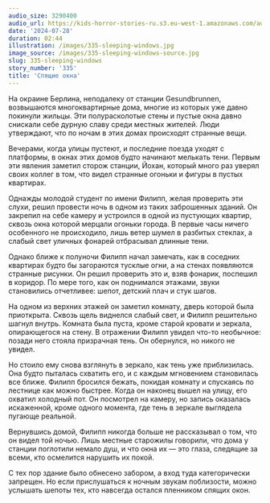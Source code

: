 ```yaml
---
audio_size: 3290400
audio_url: https://kids-horror-stories-ru.s3.eu-west-1.amazonaws.com/audio/335-sleeping-windows.mp3
date: '2024-07-28'
duration: 02:44
illustration: /images/335-sleeping-windows.jpg
image_source: /images/335-sleeping-windows-source.jpg
slug: 335-sleeping-windows
story_number: '335'
title: 'Спящие окна'
---
```


На окраине Берлина, неподалеку от станции Gesundbrunnen, возвышаются многоквартирные дома, многие из которых уже давно покинули жильцы. Эти полурасколотые стены и пустые окна давно снискали себе дурную славу среди местных жителей. Люди утверждают, что по ночам в этих домах происходят странные вещи.

Вечерами, когда улицы пустеют, и последние поезда уходят с платформы, в окнах этих домов будто начинают мелькать тени. Первым эти явления заметил сторож станции, Йохан, который много раз уверял своих коллег в том, что видел странные огоньки и фигуры в пустых квартирах.

Однажды молодой студент по имени Филипп, желая проверить эти слухи, решил провести ночь в одном из таких заброшенных зданий. Он закрепил на себе камеру и устроился в одной из пустующих квартир, сквозь окна которой мерцали огоньки города. В первые часы ничего особенного не происходило, лишь ветер шумел в разбитых стеклах, а слабый свет уличных фонарей отбрасывал длинные тени.

Однако ближе к полуночи Филипп начал замечать, как в соседних квартирах будто бы загораются тусклые огни, а на стенах появляются странные рисунки. Он решил проверить это и, взяв фонарик, поспешил в коридор. По мере того, как он поднимался этажами, звуки становились отчетливее: шепот, детский плач и стук шагов.

На одном из верхних этажей он заметил комнату, дверь которой была приоткрыта. Сквозь щель виднелся слабый свет, и Филипп решительно шагнул внутрь. Комната была пуста, кроме старой кровати и зеркала, опирающегося на стену. В отражении Филипп увидел что-то необычное: позади него стояла призрачная тень. Он обернулся, но никого не увидел.

Но стоило ему снова взглянуть в зеркало, как тень уже приблизилась. Она будто пыталась схватить его, и с каждым мгновением становилась все ближе. Филипп бросился бежать, покидая комнату и спускаясь по лестнице как можно быстрее. Когда он наконец вышел на улицу, его охватил холодный пот. Он посмотрел на камеру, но запись оказалась искаженной, кроме одного момента, где тень в зеркале выглядела пугающе реальной.

Вернувшись домой, Филипп никогда больше не рассказывал о том, что он видел той ночью. Лишь местные старожилы говорили, что дома у станции поглотили немало душ, и что окна их — это глаза, следящие за всеми, кто осмелится нарушить их покой.

С тех пор здание было обнесено забором, а вход туда категорически запрещен. Но если прислушаться к ночным звукам поблизости, можно услышать шепоты тех, кто навсегда остался пленником спящих окон.
